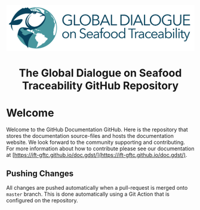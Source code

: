![Built-in request link](./src/assets/GDST_Logo.png)

<h1 align="center">
  The Global Dialogue on Seafood Traceability GitHub Repository
</h1>

# Welcome 
Welcome to the GitHub Documentation GitHub. Here is the repository that stores the documentation source-files and hosts the documentation website. We look forward to the community supporting and contributing. For more information about how to contribute please see our documentation at [https://ift-gftc.github.io/doc.gdst/](https://ift-gftc.github.io/doc.gdst/).

## Pushing Changes
All changes are pushed automatically when a pull-request is merged onto `master` branch. This is done automatically using a Git Action that is configured on the repository.

